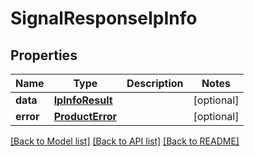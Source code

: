 # SignalResponseIpInfo

## Properties
Name | Type | Description | Notes
------------ | ------------- | ------------- | -------------
**data** | [**IpInfoResult**](IpInfoResult.md) |  | [optional] 
**error** | [**ProductError**](ProductError.md) |  | [optional] 

[[Back to Model list]](../README.md#documentation-for-models) [[Back to API list]](../README.md#documentation-for-api-endpoints) [[Back to README]](../README.md)

